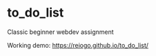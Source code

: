 # to_do_list
Classic beginner webdev assignment

Working demo: https://reiogo.github.io/to_do_list/

